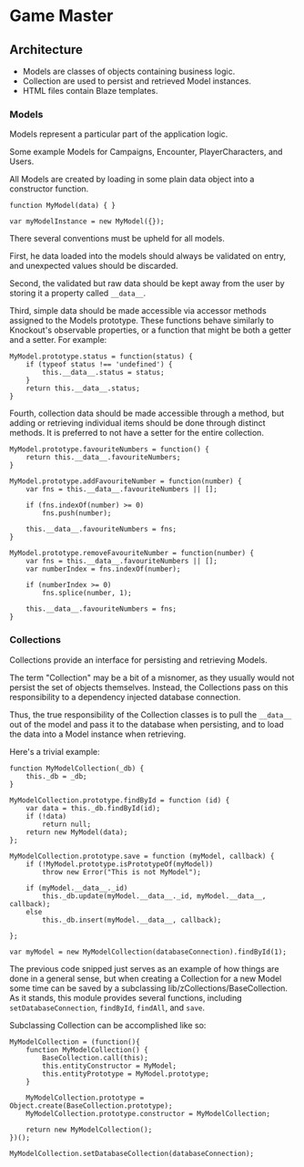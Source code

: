 # Game Master

## Architecture
* Models are classes of objects containing business logic.
* Collection are used to persist and retrieved Model instances.
* HTML files contain Blaze templates.

### Models
Models represent a particular part of the application logic.

Some example Models for Campaigns, Encounter, PlayerCharacters, and Users.

All Models are created by loading in some plain data object into a constructor function.

    function MyModel(data) { }
    
    var myModelInstance = new MyModel({});
    
There several conventions must be upheld for all models.

First, he data loaded into the models should always be validated on entry, and 
unexpected values should be discarded. 

Second, the validated but raw data should be kept away from the user by storing 
it a property called `__data__`. 

Third, simple data should be made accessible via accessor methods assigned to the
Models prototype. These functions behave similarly to Knockout's observable 
properties, or a function that might be both a getter and a setter. For example:

    MyModel.prototype.status = function(status) {
        if (typeof status !== 'undefined') {
            this.__data__.status = status;
        }
        return this.__data__.status;
    }
    
Fourth, collection data should be made accessible through a method, but adding or
retrieving individual items should be done through distinct methods. It is preferred
to not have a setter for the entire collection.

    MyModel.prototype.favouriteNumbers = function() {
        return this.__data__.favouriteNumbers;
    }
    
    MyModel.prototype.addFavouriteNumber = function(number) {
        var fns = this.__data__.favouriteNumbers || [];
        
        if (fns.indexOf(number) >= 0)
            fns.push(number);
            
        this.__data__.favouriteNumbers = fns;
    }
    
    MyModel.prototype.removeFavouriteNumber = function(number) {
        var fns = this.__data__.favouriteNumbers || [];
        var numberIndex = fns.indexOf(number);
        
        if (numberIndex >= 0)
            fns.splice(number, 1);
            
        this.__data__.favouriteNumbers = fns;
    }
       
    
### Collections
    
Collections provide an interface for persisting and retrieving Models.

The term "Collection" may be a bit of a misnomer, as they usually would not 
persist the set of objects themselves. Instead, the Collections pass on this 
responsibility to a dependency injected database connection.

Thus, the true responsibility of the Collection classes is to pull the `__data__`
out of the model and pass it to the database when persisting, and to load the
data into a Model instance when retrieving.

Here's a trivial example:

    function MyModelCollection(_db) {
        this._db = _db;
    }

    MyModelCollection.prototype.findById = function (id) {
        var data = this._db.findById(id);
        if (!data)
            return null;
        return new MyModel(data);
    };
    
    MyModelCollection.prototype.save = function (myModel, callback) {
        if (!MyModel.prototype.isPrototypeOf(myModel)) 
            throw new Error("This is not MyModel");
        
        if (myModel.__data__._id)
            this._db.update(myModel.__data__._id, myModel.__data__, callback);
        else
            this._db.insert(myModel.__data__, callback);
        
    };
    
    var myModel = new MyModelCollection(databaseConnection).findById(1);
     
The previous code snipped just serves as an example of how things are done in
a general sense, but when creating a Collection for a new Model some time can 
be saved by a subclassing lib/zCollections/BaseCollection. As it stands, this
module provides several functions, including `setDatabaseConnection`, `findById`, 
`findAll`, and `save`. 

Subclassing Collection can be accomplished like so:

    MyModelCollection = (function(){
        function MyModelCollection() {
            BaseCollection.call(this);
            this.entityConstructor = MyModel;
            this.entityPrototype = MyModel.prototype;
        }
    
        MyModelCollection.prototype = Object.create(BaseCollection.prototype);
        MyModelCollection.prototype.constructor = MyModelCollection;
    
        return new MyModelCollection();
    })();
    
    MyModelCollection.setDatabaseCollection(databaseConnection);

